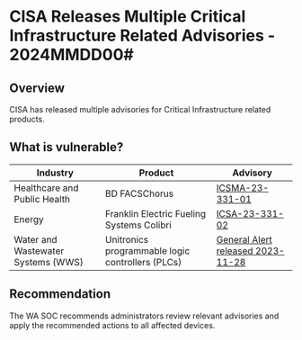 # CISA Releases Multiple Critical Infrastructure Related Advisories - 2024MMDD00\#

## Overview

CISA has released multiple advisories for Critical Infrastructure related products.

## What is vulnerable?

| Industry                           | Product                                          | Advisory                                                                                                                                               |
| ---------------------------------- | ------------------------------------------------ | ------------------------------------------------------------------------------------------------------------------------------------------------------ |
| Healthcare and Public Health       | BD FACSChorus                                    | [ICSMA-23-331-01](https://www.cisa.gov/news-events/ics-medical-advisories/icsma-23-331-01)                                                             |
| Energy                             | Franklin Electric Fueling Systems Colibri        | [ICSA-23-331-02](https://www.cisa.gov/news-events/ics-advisories/icsa-23-331-02)                                                                       |
| Water and Wastewater Systems (WWS) | Unitronics programmable logic controllers (PLCs) | [General Alert released 2023-11-28](https://www.cisa.gov/news-events/alerts/2023/11/28/exploitation-unitronics-plcs-used-water-and-wastewater-systems) |

## Recommendation

The WA SOC recommends administrators review relevant advisories and apply the recommended actions to all affected devices.
